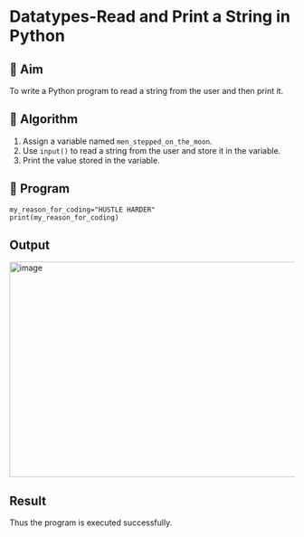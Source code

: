# Datatypes-Read and Print a String in Python

## 🎯 Aim
To write a Python program to read a string from the user and then print it.

## 🧠 Algorithm
1. Assign a variable named `men_stepped_on_the_moon`.
2. Use `input()` to read a string from the user and store it in the variable.
3. Print the value stored in the variable.

## 🧾 Program
```
my_reason_for_coding="HUSTLE HARDER"
print(my_reason_for_coding)
```
## Output
<img width="1432" height="381" alt="image" src="https://github.com/user-attachments/assets/3292946f-288d-4a4d-a802-05654f60c179" />

## Result
Thus the program is executed successfully.
